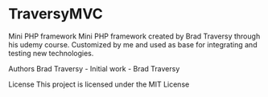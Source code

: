 # TraversyMVC

Mini PHP framework
Mini PHP framework created by Brad Traversy through his udemy course. Customized by me and used as base for integrating and testing new technologies.



Authors
Brad Traversy - Initial work - Brad Traversy

License
This project is licensed under the MIT License

